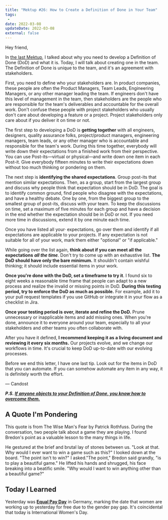 ```yaml
---
title: "Mektup #26: How to Create a Definition of Done in Your Team"
tags:
 -
date: 2022-03-08
updateDate: 2022-03-08
external: false
---
```


Hey friend,

In [the last Mektup](/newsletter/mektup-25/), I talked about why you need to develop a Definition of Done (DoD) and what it is. Today, I will talk about creating one in the team. The Definition of Done is unique to the team, and it's an agreement with stakeholders.

First, you need to define who your stakeholders are. In product companies, these people are often the Product Managers, Team Leads, Engineering Managers, or any other manager leading the team. If engineers don't have this level of management in the team, then stakeholders are the people who are responsible for the team's deliverables and accountable for the overall work. Don't confuse these people with project stakeholders who usually don't care about developing a feature or a project. Project stakeholders only care about if you deliver it on time or not.

The first step to developing a DoD is **getting together** with all engineers, designers, quality assurance folks, project/product managers, engineering managers, team leads, or any other manager who is accountable and responsible for the team's work. During this time together, everybody will write down their expectations from a finished work from their perspective. You can use Post-its—virtual or physical—and write down one item in each Post-it. Give everybody fifteen minutes to write their expectations down without too much thinking or pondering on them.

The next step is **identifying the shared expectations**. Group post-its that mention similar expectations. Then, as a group, start from the largest group and discuss why people think that expec­tation should be in DoD. The goal is to identify common ground, find people who disagree with the expectations, and have a healthy debate. One by one, from the biggest group to the smallest group of post-its, discuss with your team. To keep the discussions on time, set a maximum of five minutes for each group and have a decision in the end whether the expectation should be in DoD or not. If you need more time in discussions, extend it by one minute each time.

Once you have listed all your· expectations, go over them and identify if all expectations are appli­cable to your projects. If any expectation is not suitable for all of your work, mark them either "optional" or "if applicable."

While going over the list again, **think about if you can meet all the expectations** _**all the time**_. Don't try to come up with an exhaustive list. **The DoD should have only the bare minimum.** It shouldn't contain wishful thinking; it should include essential items in your work.

**Once you're done with the DoD, set a timeframe to try it**. I found six to eight weeks a reasonable time frame that people can adapt to a new process and realize the invalid or missing points in DoD. **During this testing period, try to enforce the DoD as much as possible.** For example, add it to your pull request templates if you use GitHub or integrate it in your flow as a checklist in Jira.

**Once your testing period is over, iterate and refine the DoD.** Prune unnecessary or inapplicable items and add missing ones. When you're done, announce it to everyone around your team, especially to all your stakeholders and other teams you often collaborate with.

After you have it defined, **I recommend keeping it as a living document and reviewing it every six months.** Our projects evolve, and we change our workflows in time. It's crucial to keep DoD up-to-date with our evolving processes.

Before we end this letter, I have one last tip. Look out for the items in DoD that you can automate. If you can somehow automate any item in any way, it is definitely worth the effort.

— Candost

_**P.S. [If anyone objects to your Definition of Done, you know how to overcome them.](/how-to-handle-and-overcome-objections-to-your-proposal-at-work/)​**_

## A Quote I'm Pondering

This quote is from The Wise Man's Fear by Patrick Rothfuss. During the conversation, two people talk about a game they are playing. I found Bredon's point as a valuable lesson to the many things in life.

He gestured at the brief and brutal lay of stones between us. "Look at that. Why would I ever want to win a game such as this?" I looked down at the board. "The point isn't to win?" I asked."The point," Bredon said grandly, "is to play a beautiful game." He lifted his hands and shrugged, his face breaking into a beatific smile. "Why would l want to win anything other than a beautiful game?"

## Today I Learned

Yesterday was **[Equal Pay Day](https://www.equalpayday.de/)** in Germany, marking the date that women are working up to yesterday for free due to the gender pay gap. It's coincidental that today is International Women's Day.